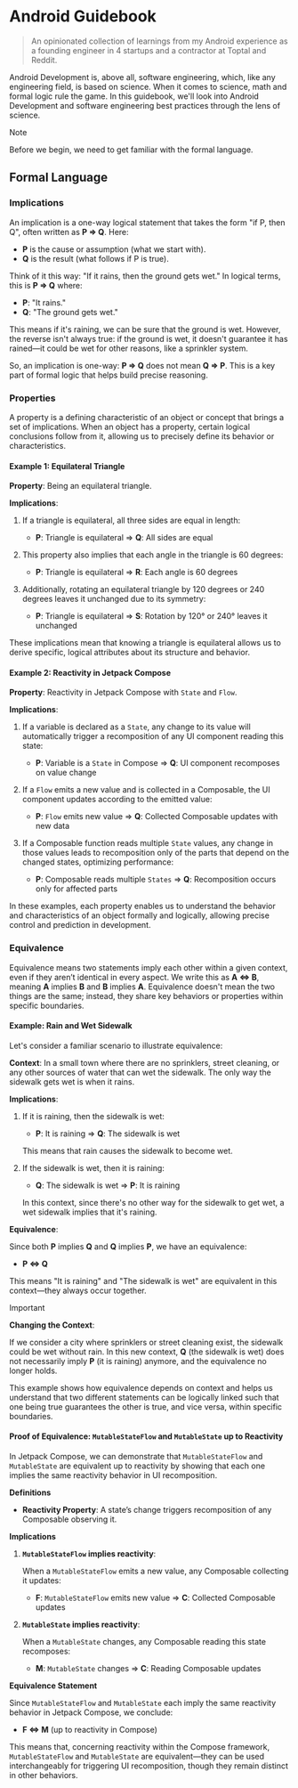 # Android Guidebook

> An opinionated collection of learnings from my Android experience as a founding engineer in 4 startups and a contractor at Toptal and Reddit.

Android Development is, above all, software engineering, which, like any engineering field, is based on science. When it comes to science, math and formal logic rule the game. In this guidebook, we'll look into Android Development and software engineering best practices through the lens of science.

> [!NOTE]
> Before we begin, we need to get familiar with the formal language.

## Formal Language

### Implications

An implication is a one-way logical statement that takes the form "if P, then Q", often written as **P ⇒ Q**. Here:

- **P** is the cause or assumption (what we start with).
- **Q** is the result (what follows if P is true).

Think of it this way: "If it rains, then the ground gets wet." In logical terms, this is **P ⇒ Q** where:

- **P**: "It rains."
- **Q**: "The ground gets wet."

This means if it's raining, we can be sure that the ground is wet. However, the reverse isn't always true: if the ground is wet, it doesn't guarantee it has rained—it could be wet for other reasons, like a sprinkler system.

So, an implication is one-way: **P ⇒ Q** does not mean **Q ⇒ P**. This is a key part of formal logic that helps build precise reasoning.

### Properties

A property is a defining characteristic of an object or concept that brings a set of implications. When an object has a property, certain logical conclusions follow from it, allowing us to precisely define its behavior or characteristics.

#### Example 1: Equilateral Triangle

**Property**: Being an equilateral triangle.

**Implications**:

1. If a triangle is equilateral, all three sides are equal in length:

   - **P**: Triangle is equilateral ⇒ **Q**: All sides are equal

2. This property also implies that each angle in the triangle is 60 degrees:

   - **P**: Triangle is equilateral ⇒ **R**: Each angle is 60 degrees

3. Additionally, rotating an equilateral triangle by 120 degrees or 240 degrees leaves it unchanged due to its symmetry:

   - **P**: Triangle is equilateral ⇒ **S**: Rotation by 120° or 240° leaves it unchanged

These implications mean that knowing a triangle is equilateral allows us to derive specific, logical attributes about its structure and behavior.

#### Example 2: Reactivity in Jetpack Compose

**Property**: Reactivity in Jetpack Compose with `State` and `Flow`.

**Implications**:

1. If a variable is declared as a `State`, any change to its value will automatically trigger a recomposition of any UI component reading this state:

   - **P**: Variable is a `State` in Compose ⇒ **Q**: UI component recomposes on value change

2. If a `Flow` emits a new value and is collected in a Composable, the UI component updates according to the emitted value:

   - **P**: `Flow` emits new value ⇒ **Q**: Collected Composable updates with new data

3. If a Composable function reads multiple `State` values, any change in those values leads to recomposition only of the parts that depend on the changed states, optimizing performance:

   - **P**: Composable reads multiple `States` ⇒ **Q**: Recomposition occurs only for affected parts

In these examples, each property enables us to understand the behavior and characteristics of an object formally and logically, allowing precise control and prediction in development.

### Equivalence

Equivalence means two statements imply each other within a given context, even if they aren’t identical in every aspect. We write this as **A ⇔ B**, meaning **A** implies **B** and **B** implies **A**. Equivalence doesn't mean the two things are the same; instead, they share key behaviors or properties within specific boundaries.

#### Example: Rain and Wet Sidewalk

Let's consider a familiar scenario to illustrate equivalence:

**Context**: In a small town where there are no sprinklers, street cleaning, or any other sources of water that can wet the sidewalk. The only way the sidewalk gets wet is when it rains.

**Implications**:

1. If it is raining, then the sidewalk is wet:

   - **P**: It is raining ⇒ **Q**: The sidewalk is wet

   This means that rain causes the sidewalk to become wet.

2. If the sidewalk is wet, then it is raining:

   - **Q**: The sidewalk is wet ⇒ **P**: It is raining

   In this context, since there's no other way for the sidewalk to get wet, a wet sidewalk implies that it's raining.

**Equivalence**:

Since both **P** implies **Q** and **Q** implies **P**, we have an equivalence:

- **P ⇔ Q**

This means "It is raining" and "The sidewalk is wet" are equivalent in this context—they always occur together.

> [!IMPORTANT]
> **Changing the Context**:
>
> If we consider a city where sprinklers or street cleaning exist, the sidewalk could be wet without rain. In this new context, **Q** (the sidewalk is wet) does not necessarily imply **P** (it is raining) anymore, and the equivalence no longer holds.

This example shows how equivalence depends on context and helps us understand that two different statements can be logically linked such that one being true guarantees the other is true, and vice versa, within specific boundaries.

#### Proof of Equivalence: `MutableStateFlow` and `MutableState` up to Reactivity

In Jetpack Compose, we can demonstrate that `MutableStateFlow` and `MutableState` are equivalent up to reactivity by showing that each one implies the same reactivity behavior in UI recomposition.

**Definitions**

- **Reactivity Property**: A state’s change triggers recomposition of any Composable observing it.

**Implications**

1. **`MutableStateFlow` implies reactivity**:

   When a `MutableStateFlow` emits a new value, any Composable collecting it updates:

   - **F**: `MutableStateFlow` emits new value ⇒ **C**: Collected Composable updates

2. **`MutableState` implies reactivity**:

   When a `MutableState` changes, any Composable reading this state recomposes:

   - **M**: `MutableState` changes ⇒ **C**: Reading Composable updates

**Equivalence Statement**

Since `MutableStateFlow` and `MutableState` each imply the same reactivity behavior in Jetpack Compose, we conclude:

- **F ⇔ M** (up to reactivity in Compose)

This means that, concerning reactivity within the Compose framework, `MutableStateFlow` and `MutableState` are equivalent—they can be used interchangeably for triggering UI recomposition, though they remain distinct in other behaviors.
